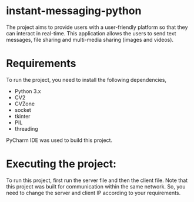 ﻿# instant-messaging-python
The project aims to provide users with a user-friendly platform so that they can interact in real-time.
This application allows the users to send text messages, file sharing and multi-media sharing (images 
and videos).

# Requirements
To run the project, you need to install the following dependencies, 
* Python 3.x
* CV2
* CVZone
* socket
* tkinter
* PIL
* threading
  
PyCharm IDE was used to build this project.

# Executing the project:
To run this project, first run the server file and then the client file. Note that this project was built for 
communication within the same network. So, you need to change the server and client IP according 
to your requirements.
